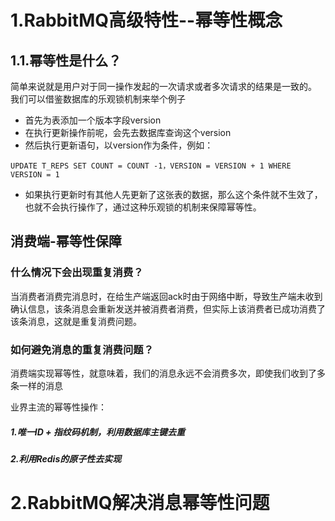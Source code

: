 
# 1.RabbitMQ高级特性--幂等性概念

## 1.1.幂等性是什么？
简单来说就是用户对于同一操作发起的一次请求或者多次请求的结果是一致的。
我们可以借鉴数据库的乐观锁机制来举个例子
* 首先为表添加一个版本字段version
* 在执行更新操作前呢，会先去数据库查询这个version
* 然后执行更新语句，以version作为条件，例如：
```
UPDATE T_REPS SET COUNT = COUNT -1，VERSION = VERSION + 1 WHERE VERSION = 1
```
* 如果执行更新时有其他人先更新了这张表的数据，那么这个条件就不生效了，也就不会执行操作了，通过这种乐观锁的机制来保障幂等性。

## 消费端-幂等性保障
### 什么情况下会出现重复消费？
当消费者消费完消息时，在给生产端返回ack时由于网络中断，导致生产端未收到确认信息，该条消息会重新发送并被消费者消费，但实际上该消费者已成功消费了该条消息，这就是重复消费问题。

### 如何避免消息的重复消费问题？
消费端实现幂等性，就意味着，我们的消息永远不会消费多次，即使我们收到了多条一样的消息

业界主流的幂等性操作：

##### 1.唯一ID + 指纹码机制，利用数据库主键去重
##### 2.利用Redis的原子性去实现


# 2.RabbitMQ解决消息幂等性问题





